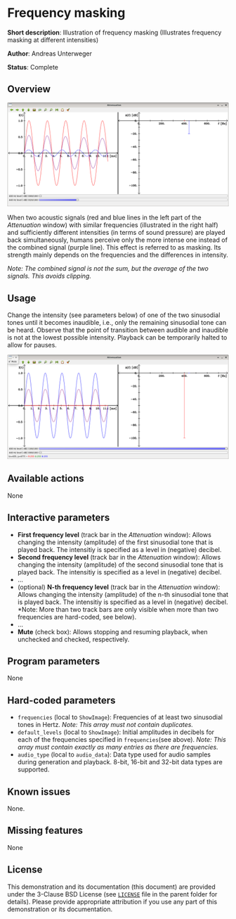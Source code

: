 Frequency masking
=================

**Short description**: Illustration of frequency masking (Illustrates frequency masking at different intensities)

**Author**: Andreas Unterweger

**Status**: Complete

Overview
--------

![Screenshot](../screenshots/masking.png)

When two acoustic signals (red and blue lines in the left part of the *Attenuation* window) with similar frequencies (illustrated in the right half) and sufficiently different intensities (in terms of sound pressure) are played back simultaneously, humans perceive only the more intense one instead of the combined signal (purple line). This effect is referred to as masking. Its strength mainly depends on the frequencies and the differences in intensity.

*Note: The combined signal is not the sum, but the average of the two signals. This avoids clipping.*

Usage
-----

Change the intensity (see parameters below) of one of the two sinusodial tones until it becomes inaudible, i.e., only the remaining sinusodial tone can be heard. Observe that the point of transition between audible and inaudible is not at the lowest possible intensity. Playback can be temporarily halted to allow for pauses.

![Screenshot after changing the levels and muting the signal](../screenshots/masking_100_0_mute.png)

Available actions
-----------------

None

Interactive parameters
----------------------

* **First frequency level** (track bar in the *Attenuation* window): Allows changing the intensity (amplitude) of the first sinusodial tone that is played back. The intensitiy is specified as a level in (negative) decibel.
* **Second frequency level** (track bar in the *Attenuation* window): Allows changing the intensity (amplitude) of the second sinusodial tone that is played back. The intensitiy is specified as a level in (negative) decibel.
* ...
* (optional) **N-th frequency level** (track bar in the *Attenuation* window): Allows changing the intensity (amplitude) of the n-th sinusodial tone that is played back. The intensitiy is specified as a level in (negative) decibel. *Note: More than two track bars are only visible when more than two frequencies are hard-coded, see below).
* ...
* **Mute** (check box): Allows stopping and resuming playback, when unchecked and checked, respectively.

Program parameters
------------------

None

Hard-coded parameters
---------------------

* `frequencies` (local to `ShowImage`): Frequencies of at least two sinusodial tones in Hertz. *Note: This array must not contain duplicates.*
* `default_levels` (local to `ShowImage`): Initial amplitudes in decibels for each of the frequencies specified in `frequencies`(see above). *Note: This array must contain exactly as many entries as there are frequencies.*
* `audio_type` (local to `audio_data`): Data type used for audio samples during generation and playback. 8-bit, 16-bit and 32-bit data types are supported.

Known issues
------------

None.

Missing features
----------------

None

License
-------

This demonstration and its documentation (this document) are provided under the 3-Clause BSD License (see [`LICENSE`](../LICENSE) file in the parent folder for details). Please provide appropriate attribution if you use any part of this demonstration or its documentation.
